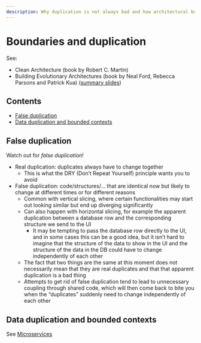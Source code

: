 ```yaml
---
description: Why duplication is not always bad and how architectural boundaries can create false duplication
---
```


# Boundaries and duplication

See:

-   Clean Architecture (book by Robert C. Martin)
-   Building Evolutionary Architectures (book by Neal Ford, Rebecca Parsons and Patrick Kua) ([summary slides](https://www.slideshare.net/thekua/building-evolutionary-architectures))

## Contents

-   [False duplication](#false-duplication)
-   [Data duplication and bounded contexts](#data-duplication-and-bounded-contexts)

## False duplication

Watch out for _false duplication_!

-   Real duplication: duplicates always have to change together
    -   This is what the DRY (Don’t Repeat Yourself) principle wants you to avoid
-   False duplication: code/structures/... that are identical now but likely to change at different times or for different reasons
    -   Common with vertical slicing, where certain functionalities may start out looking similar but end up diverging significantly
    -   Can also happen with horizontal slicing, for example the apparent duplication between a database row and the corresponding structure we send to the UI
        -   It may be tempting to pass the database row directly to the UI, and in some cases this can be a good idea, but it isn’t hard to imagine that the structure of the data to show in the UI and the structure of the data in the DB could have to change independently of each other
    -   The fact that two things are the same at this moment does not necessarily mean that they are real duplicates and that that apparent duplication is a bad thing
    -   Attempts to get rid of false duplication tend to lead to unnecessary coupling through shared code, which will then come back to bite you when the “duplicates” suddenly need to change independently of each other

## Data duplication and bounded contexts

See [Microservices](../reference-architectures/Microservices.md)
